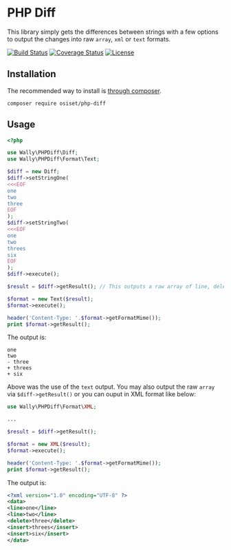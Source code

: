 # PHP Diff

This library simply gets the differences between strings with a few options to output the changes into raw `array`, `xml` or `text` formats.

[![Build Status](https://secure.travis-ci.org/osiset/php-diff.png?branch=master)](http://travis-ci.org/osiset/php-diff)
[![Coverage Status](https://coveralls.io/repos/github/osiset/php-diff/badge.svg?branch=master)](https://coveralls.io/github/osiset/php-diff?branch=master)
[![License](https://poser.pugx.org/osiset/php-diff/license)](https://packagist.org/packages/osiset/php-diff)

## Installation

The recommended way to install is [through composer](http://packagist.org).

    composer require osiset/php-diff

## Usage

```php
<?php

use Wally\PHPDiff\Diff;
use Wally\PHPDiff\Format\Text;

$diff = new Diff;
$diff->setStringOne(
<<<EOF
one
two
three
EOF
);
$diff->setStringTwo(
<<<EOF
one
two
threes
six
EOF
);
$diff->execute();

$result = $diff->getResult(); // This outputs a raw array of line, delete and insert operations.

$format = new Text($result);
$format->execute();

header('Content-Type: '.$format->getFormatMime());
print $format->getResult();
```

The output is:

```
one
two
- three
+ threes
+ six
```

Above was the use of the `text` output. You may also output the raw `array` via `$diff->getResult()` or you can ouput in XML format like below:

```php
use Wally\PHPDiff\Format\XML;

...

$result = $diff->getResult();

$format = new XML($result);
$format->execute();

header('Content-Type: '.$format->getFormatMime());
print $format->getResult();
```

The output is:

```xml
<?xml version="1.0" encoding="UTF-8" ?>
<data>
<line>one</line>
<line>two</line>
<delete>three</delete>
<insert>threes</insert>
<insert>six</insert>
</data>
```